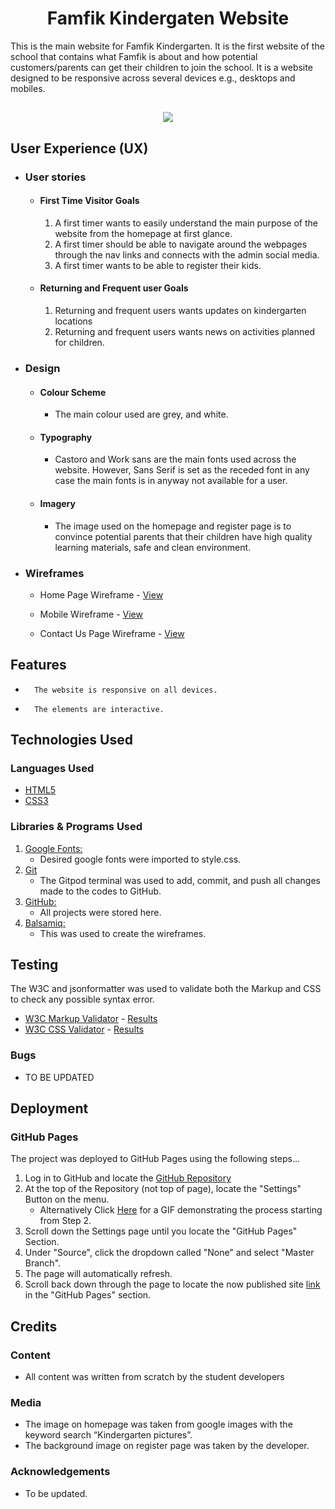 <h1 align="center">Famfik Kindergaten Website</h1>


This is the main website for Famfik Kindergarten. It is the first website of the school that contains what Famfik is about and how potential customers/parents can get their children to join the school. It is a website designed to be responsive across several devices e.g., desktops and mobiles.

<h2 align="center"><img src="https://i.ibb.co/TYvTXz1/Example-CI.png"></h2>

## User Experience (UX)

-   ### User stories

    -   #### First Time Visitor Goals

        1.	A first timer wants to easily understand the main purpose of the website from the homepage at first glance. 
        2. A first timer should be able to navigate around the webpages through the nav links and connects with the admin social media.
        3. A first timer wants to be able to register their kids.

    -   #### Returning and Frequent user Goals

        1. 	Returning and frequent users wants updates on kindergarten locations
        2. 	Returning and frequent users wants news on activities planned for children. 


-   ### Design
    -   #### Colour Scheme
        -   The main colour used are grey, and white.
    -   #### Typography
        -  	Castoro and Work sans are the main fonts used across the website. However, Sans Serif is set as the receded font in any case the main fonts is in anyway not available for a user. 
    -   #### Imagery
        -  	The image used on the homepage and register page is to convince potential parents that their children have high quality learning materials, safe and clean environment. 

*   ### Wireframes

    -   Home Page Wireframe - [View](https://github.com/)

    -   Mobile Wireframe - [View](https://github.com/)

    -   Contact Us Page Wireframe - [View](https://github.com/)

## Features

-   	The website is responsive on all devices.

-   	The elements are interactive.

## Technologies Used

### Languages Used

-   [HTML5](https://en.wikipedia.org/wiki/HTML5)
-   [CSS3](https://en.wikipedia.org/wiki/Cascading_Style_Sheets)

### Libraries & Programs Used


1. [Google Fonts:](https://fonts.google.com/)
    - Desired google fonts were imported to style.css.
1. [Git](https://git-scm.com/)
    - The Gitpod terminal was used to add, commit, and push all changes made to the codes to GitHub.
1. [GitHub:](https://github.com/)
    - All projects were stored here.
1. [Balsamiq:](https://balsamiq.com/)
    - This was used to create the wireframes.

## Testing

The W3C and jsonformatter was used to validate both the Markup and CSS to check any possible syntax error.

-   [W3C Markup Validator](https://validator.w3.org/#validate_by_input+with_options) - [Results](https://github.com/)
-   [W3C CSS Validator](https://jigsaw.w3.org/css-validator/#validate_by_input) - [Results](https://github.com/)


### Bugs

-  TO BE UPDATED

## Deployment

### GitHub Pages

The project was deployed to GitHub Pages using the following steps...

1. Log in to GitHub and locate the [GitHub Repository](https://github.com/)
2. At the top of the Repository (not top of page), locate the "Settings" Button on the menu.
    - Alternatively Click [Here](https://raw.githubusercontent.com/) for a GIF demonstrating the process starting from Step 2.
3. Scroll down the Settings page until you locate the "GitHub Pages" Section.
4. Under "Source", click the dropdown called "None" and select "Master Branch".
5. The page will automatically refresh.
6. Scroll back down through the page to locate the now published site [link](https://github.com) in the "GitHub Pages" section.

## Credits

### Content

-  	All content was written from scratch by the student developers 

### Media

-  	The image on homepage was taken from google images with the keyword search “Kindergarten pictures”.
-  	The background image on register page was taken by the developer.

### Acknowledgements

-   To be updated.